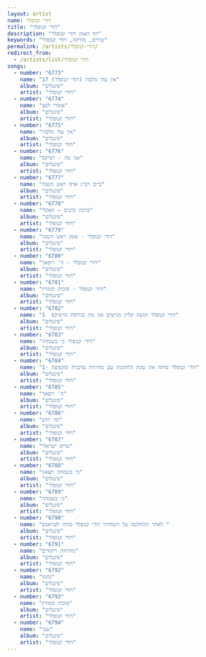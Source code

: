 ```yaml
---
layout: artist
name: דודי קנופלר
title: "דודי קנופלר"
description: "דף האמן דודי קנופלר"
keywords: "שירים, מוזיקה, דודי קנופלר"
permalink: /artists/דודי-קנופלר/
redirect_from:
  - /artists/list/דודי קנופלר
songs:
  - number: "6773"
    name: "17 אין עוד מלבדו (דודי קנופלר)"
    album: "סינגלים"
    artist: "דודי קנופלר"
  - number: "6774"
    name: "אוסרי לגפן"
    album: "סינגלים"
    artist: "דודי קנופלר"
  - number: "6775"
    name: "אין עוד מלבדו"
    album: "סינגלים"
    artist: "דודי קנופלר"
  - number: "6776"
    name: "אני מה - רמיקס"
    album: "סינגלים"
    artist: "דודי קנופלר"
  - number: "6777"
    name: "ביים רבי׳ן אויף ראש השנה"
    album: "סינגלים"
    artist: "דודי קנופלר"
  - number: "6778"
    name: "ברכת כהנים – וואקלי"
    album: "סינגלים"
    artist: "דודי קנופלר"
  - number: "6779"
    name: "דודי קנופלר - אומן ראש השנה"
    album: "סינגלים"
    artist: "דודי קנופלר"
  - number: "6780"
    name: "דודי קנופלר - ה' רופאך"
    album: "סינגלים"
    artist: "דודי קנופלר"
  - number: "6781"
    name: "דודי קנופלר - סוכות קומזיץ"
    album: "סינגלים"
    artist: "דודי קנופלר"
  - number: "6782"
    name: "דודי קנופלר ומשה קליין מגישים אני מה בגירסת הרמיקס  1"
    album: "סינגלים"
    artist: "דודי קנופלר"
  - number: "6783"
    name: "דודי קנופלר כי בשמחה"
    album: "סינגלים"
    artist: "דודי קנופלר"
  - number: "6784"
    name: "דודי קנופלר פותח את עונת החתונות עם מחרוזת עדכנית ומקפיצה -1"
    album: "סינגלים"
    artist: "דודי קנופלר"
  - number: "6785"
    name: "ה' רופאך"
    album: "סינגלים"
    artist: "דודי קנופלר"
  - number: "6786"
    name: "ומי יודע"
    album: "סינגלים"
    artist: "דודי קנופלר"
  - number: "6787"
    name: "טריפ ישראלי"
    album: "סינגלים"
    artist: "דודי קנופלר"
  - number: "6788"
    name: "כי בשמחה תצאון"
    album: "סינגלים"
    artist: "דודי קנופלר"
  - number: "6789"
    name: "כי בשמחה"
    album: "סינגלים"
    artist: "דודי קנופלר"
  - number: "6790"
    name: "לאחר ההחלטה על השחרור דודי קנופלר מודה לטראמפ "
    album: "סינגלים"
    artist: "דודי קנופלר"
  - number: "6791"
    name: "מחרוזת ריקודים"
    album: "סינגלים"
    artist: "דודי קנופלר"
  - number: "6792"
    name: "נחמו"
    album: "סינגלים"
    artist: "דודי קנופלר"
  - number: "6793"
    name: "סוכות קומזיץ"
    album: "סינגלים"
    artist: "דודי קנופלר"
  - number: "6794"
    name: "ענני"
    album: "סינגלים"
    artist: "דודי קנופלר"
---
```


